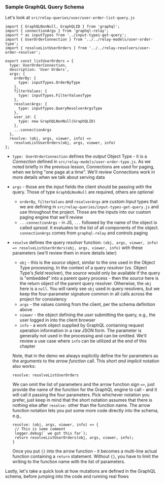 ### Sample GraphQL Query Schema

Let's look at `src/relay-queries/user/user-order-list-query.js`

```
import { GraphQLNonNull, GraphQLID } from 'graphql';
import { connectionArgs } from 'graphql-relay';
import * as inputTypes from '../input-types-get-query';
import { UserOrderConnection } from '../../relay-models/user-order-type';
import { resolveListUserOrders } from '../../relay-resolvers/user-order-resolver';

export const listUserOrders = {
  type: UserOrderConnection,
  description: 'User Orders',
  args: {
    orderBy: {
      type: inputTypes.OrderByType
    },
    filterValues: {
      type: inputTypes.FilterValuesType
    },
    resolverArgs: {
      type: inputTypes.QueryResolverArgsType
    },
    user_id: {
      type: new GraphQLNonNull(GraphQLID)
    },
    ...connectionArgs
  },
  resolve: (obj, args, viewer, info) =>
    resolveListUserOrders(obj, args, viewer, info)
};
```

- `type: UserOrderConnection` defines the *output* Object Type - it is a *Connection* defined in `src/relay-models/user-order-type.js`. As we noted briefly in the previous lesson, Connections are used for paging, when we bring "one page at a time". We'll review Connections work in more details when we talk about serving data
- `args` - those are the *input* fields the client should be passing with the query. Those of type `GraphQLNonNull` are required, others are optional
  * `orderBy`, `filterValues` and `resolverArgs` are *custom* *Input* types that we are defining in `src/relay-queries/input-types-get-query.js` and use throughout the project. Those are the inputs into our custom paging engine that we'll review
  * `...connectionArgs` - in JS, `...` followed by the name of the object is called *spread*. It evaluates to the list of all components of the object. `connectionArgs` comes from `graphql-relay` and controls paging
- `resolve` defines the query *resolver* function: `(obj, args, viewer, info) => resolveListUserOrders(obj, args, viewer, info)` with these parameters (we'll review them in more details later)
  * `obj` - this is the *source* object, similar to the one used in the Object Type processing. In the context of a query *resolver* (vs. Object Type's *field* resolver), the *source* would only be available if the query is "embedded" into a parent query process - then the *source* here is the return object of the parent query resolver. Otherwise, the `obj` here is a `null`. You will rarely see `obj` used in query resolvers, but we keep the four-parameter signature common in all calls across the project for consistency
  * `args` - the values coming from the client, per the schema definition above
  * `viewer` - the object defining the *user* submitting the query, e.g., the user logged in into the client browser 
  * `info` - a work object supplied by GraphQL containing request operation information in a raw JSON form. The parameter is generally not used in the processing and can be omitted. We'll review a use case where `info` can be utilized at the end of this chapter

  Note, that in the demo we always explicitly define the for parameters as the arguments to the *arrow function* call. This *short and implicit* notation also works:
  ```
  resolve: resolveListUserOrders
  ```

  We can omit the list of parameters and the arrow function sign `=>`, just provide the name of the function for the GraphQL engine to call - and it will call it passing the four parameters. Pick whichever notation you prefer, just keep in mind that the short notation assumes that there is nothing else after `resolve:` other than the function name. The arrow function notation lets you put some more code directly into the schema, e.g., 

  ```
  resolve: (obj, args, viewer, info) => {
   // This is some comment
   logger.debug(` we got this far`);
   return resolveListUserOrders(obj, args, viewer, info);
  }
  ```

  Once you put `{}` into the arrow function - it becomes a multi-line actual function containing a `return` statement. Without `{}`, you have to limit the writing to the function name with the list of parameters.


Lastly, let's take a quick look at how mutations are defined in the GraphQL schema, before jumping into the code and running real flows